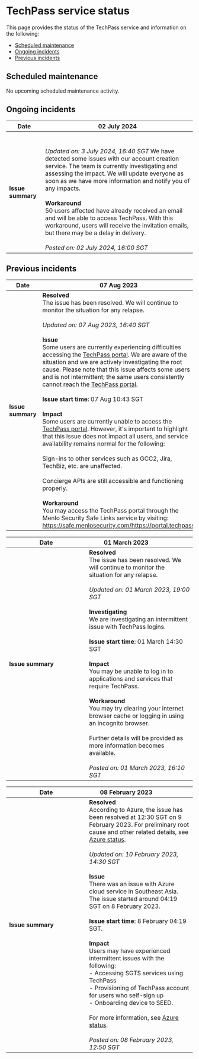 # TechPass service status
This page provides the status of the TechPass service and information on the following:

- [Scheduled maintenance](#scheduled-maintenance)
- [Ongoing incidents](#ongoing-incidents)
- [Previous incidents](#previous-incidents)

## Scheduled maintenance


No upcoming scheduled maintenance activity.

## Ongoing incidents

| Date | 02 July 2024|
| ------ | ------- |
| **Issue summary** |<br><br>*Updated on: 3 July 2024, 16:40 SGT* We have detected some issues with our account creation service. The team is currently investigating and assessing the impact. We will update everyone as soon as we have more information and notify you of any impacts.<br><br>**Workaround**<br> 50 users affected have already received an email and will be able to access TechPass. With this workaround, users will receive the invitation emails, but there may be a delay in delivery.<br><br>*Posted on: 02 July 2024, 16:00 SGT*|

## Previous incidents

| Date | 07 Aug 2023 |
| ------ | ------- |
| **Issue summary** | **Resolved**<br>The issue has been resolved. We will continue to monitor the situation for any relapse.<br><br>*Updated on: 07 Aug 2023, 16:40 SGT*<br><br>**Issue**<br>Some users are currently experiencing difficulties accessing the [TechPass portal](http://portal.techpass.gov.sg). We are aware of the situation and we are actively investigating the root cause. Please note that this issue affects some users and is not intermittent; the same users consistently cannot reach the [TechPass portal](http://portal.techpass.gov.sg). <br><br>**Issue start time:** 07 Aug 10:43 SGT<br><br>**Impact**<br>Some users are currently unable to access the [TechPass portal](http://portal.techpass.gov.sg). However, it's important to highlight that this issue does not impact all users, and service availability remains normal for the following:</br></br>Sign-ins to other services such as GCC2, Jira, TechBiz, etc. are unaffected.</br></br>Concierge APIs are still accessible and functioning properly.<br><br>**Workaround**<br> You may access the TechPass portal through the Menlo Security Safe Links service by visiting: https://safe.menlosecurity.com/https://portal.techpass

| <div style="width:200px">Date</div> | <div style="width:200px">01 March 2023</div> |
| ------ | ------- |
| **Issue summary** | **Resolved**<br>The issue has been resolved. We will continue to monitor the situation for any relapse.<br><br>*Updated on: 01 March 2023, 19:00 SGT*<br><br>**Investigating**<br>We are investigating an intermittent issue with TechPass logins.<br><br>**Issue start time**: 01 March 14:30 SGT<br><br>**Impact**<br>You may be unable to log in to applications and services that require TechPass.<br><br>**Workaround**<br>You may try clearing your internet browser cache or logging in using an incognito browser.<br><br>Further details will be provided as more information becomes available.<br><br>*Posted on: 01 March 2023, 16:10 SGT*|

|  <div style="width:200px">Date</div> | <div style="width:200px">08 February 2023</div> |
| ------ | ------- |
| **Issue summary** | **Resolved**<br>According to Azure, the issue has been resolved at 12:30 SGT on 9 February 2023. For preliminary root cause and other related details, see [Azure status](https://status.azure.com/en-gb/status).<br><br>*Updated on: 10 February 2023, 14:30 SGT*<br><br>**Issue**<br>There was an issue with Azure cloud service in Southeast Asia. The issue started around 04:19 SGT on 8 February 2023.<br><br>**Issue start time**: 8 February 04:19 SGT.<br><br>**Impact**<br>Users may have experienced intermittent issues with the following:<br>- Accessing SGTS services using TechPass<br>- Provisioning of TechPass account for users who self-sign up<br>- Onboarding device to SEED.<br><br>For more information, see [Azure status](https://status.azure.com/en-gb/status).<br><br>*Posted on: 08 February 2023, 12:50 SGT* |

